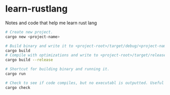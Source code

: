 # learn-rustlang
Notes and code that help me learn rust lang

```zsh
# Create new project.
cargo new <project-name>

# Build binary and write it to <project-root>/target/debug/<project-name>
cargo build
# Compile with optimizations and write to <project-root>/target/release/<project-name>
cargo build --release

# Shortcut for building binary and running it.
cargo run

# Check to see if code compiles, but no executabl is outputted. Useful for  quicklychecking code.
cargo check
```
